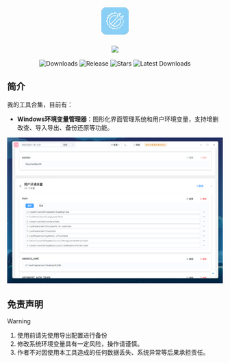 <h1 align="center">
<img src=".\docs\img\logo.png"/>
</h1>

<p align="center">
  <img src="https://skillicons.dev/icons?i=tauri,vue,js,rust,scss,vite,pnpm"/>
</p>

<p align="center">
  <img src="https://img.shields.io/github/downloads/caolib/my-tools/total?labelColor=grey&color=blue" alt="Downloads"/>
  <img src="https://img.shields.io/github/v/release/caolib/my-tools?labelColor=grey&color=red" alt="Release"/>
  <img src="https://img.shields.io/github/stars/caolib/my-tools" alt="Stars"/>
  <img src="https://img.shields.io/github/downloads/caolib/my-tools/latest/total" alt="Latest Downloads"/>
</p>

## 简介

我的工具合集，目前有：
- **Windows环境变量管理器**：图形化界面管理系统和用户环境变量，支持增删改查、导入导出、备份还原等功能。

![alt text](./docs/img/img1.png)

## 免责声明

> [!warning]
> 
> 1. 使用前请先使用导出配置进行备份
> 2. 修改系统环境变量具有一定风险，操作请谨慎。
> 3. 作者不对因使用本工具造成的任何数据丢失、系统异常等后果承担责任。
